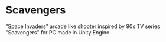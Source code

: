 # Scavengers
"Space Invaders" arcade like shooter inspired by 90s TV series "Scavengers" for PC made in Unity Engine
